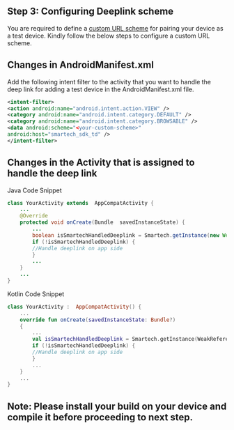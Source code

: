 ## Step 3: Configuring Deeplink scheme

You are required to define a [custom URL scheme](https://developer.android.com/training/app-links/deep-linking) for pairing your device as a test device. Kindly follow the below steps to configure a custom URL scheme.

## Changes in AndroidManifest.xml

Add the following intent filter to the activity that you want to handle the deep link for adding a test device in the AndroidManifest.xml file.

``` Xml
<intent-filter>
<action android:name="android.intent.action.VIEW" />
<category android:name="android.intent.category.DEFAULT" />
<category android:name="android.intent.category.BROWSABLE" />
<data android:scheme="<your-custom-scheme>"
android:host="smartech_sdk_td" />
</intent-filter>
```
## Changes in the Activity that is assigned to handle the deep link

Java Code Snippet
```Java
class YourActivity extends  AppCompatActivity {
	...
	@Override
	protected void onCreate(Bundle  savedInstanceState) {
		...
		boolean isSmartechHandledDeeplink = Smartech.getInstance(new WeakReference<>(this)).isDeepLinkFromSmartech(getIntent());
		if (!isSmartechHandledDeeplink) {
		//Handle deeplink on app side
		}
		...
	}
	...
}
```
  Kotlin Code Snippet
```Kotlin
class YourActivity :  AppCompatActivity() {
	...
	override fun onCreate(savedInstanceState: Bundle?)
	{
		...
		val isSmartechHandledDeeplink = Smartech.getInstance(WeakReference(this)).isDeepLinkFromSmartech(intent)
		if (!isSmartechHandledDeeplink) {
		//Handle deeplink on app side
		}
		...
	}
	...
}
```

## Note: Please install your build on your device and compile it before proceeding to next step.